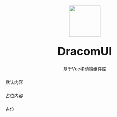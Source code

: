 ###

<div class="dr-doc-intro" style="text-align: center;">
  <img class="dr-doc-intro-logo" style="width: 100px; height: 100px; margin: 16px 0;" src="https://liujia-app.oss-cn-hangzhou.aliyuncs.com/201812/407060844277714944.png">
  <h2 style="margin: 0; font-size: 36px; line-height: 60px; text-align: center;">DracomUI</h2>
  <p style="text-align: center; margin-bottom: 20px;">基于Vue移动端组件库</p>
</div>

###

默认内容

###

占位内容

###

占位
